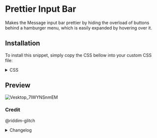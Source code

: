# Prettier Input Bar
Makes the Message input bar prettier by hiding the overload of buttons behind a hamburger menu, which is easily expanded by hovering over it.

## Installation
To install this snippet, simply copy the CSS bellow into your custom CSS file:
<details>
<summary>CSS</summary>

```css
[class^=channelTextArea_] [class^=buttons_]::before,
[class^=channelTextArea_] [class^=buttons_]::after /* Adds a new button to the text area */ {
  content: "≡";
  font-size: 2rem;
  scale: 1;
  color: var(--interactive-normal);
  display: flex;
  align-items: center;
  position: absolute;
  right: 100%;
  height: 100%;
  transition: scale 0.3s 0.1s ease-in-out;
}
[class^=channelTextArea_] [class^=buttons_]::after /* Makes the 'after' field invisible. There is an 'after' to prevent jitteriness. */ {
  color: transparent;
}
[class^=channelTextArea_] [class^=buttons_] /* Hide all buttons except for the hover button */ {
  transition: all ease-in-out 0.3s;
  translate: calc(100% - 8px);
  padding-bottom: 5px;
  padding-left: 20px;
}
[class^=channelTextArea_] [class^=buttons_] [class^=button_] /* Adjust the width and visibility of the buttons for a smoother transition */ {
  transition: all ease-in-out 0.3s;
  width: 0;
  opacity: 0;
}
[class^=channelTextArea_] [class^=buttons_]:hover /* Reveal all buttons on hover */ {
  translate: 0%;
  padding-left: 0px !important;
}
[class^=channelTextArea_] [class^=buttons_]:hover [class^=button_] /* Adjust the width and visibility of the buttons to make them actually visible */ {
  transition: all ease-in-out 0.5s;
  width: unset;
  opacity: 1;
}
[class^=channelTextArea_] [class^=buttons_]:hover::before /* Hide the hover button on hover */ {
  margin-right: 8px;
  scale: 0 1;
}
```
</details>

## Preview
![Vesktop_7lWYNSnmEM](https://github.com/Riddim-GLiTCH/Discord-CSS-Snippets/assets/87764384/b1088974-02ac-434a-a2e6-6f044678808b)


### Credit
@riddim-glitch

<details>
<summary>Changelog</summary>

## 1.0.0

- Initial release

</details>
